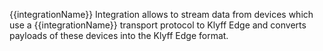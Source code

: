 {{integrationName}} Integration allows to stream data from devices which use a {{integrationName}} transport protocol to Klyff Edge and converts payloads of these devices into the Klyff Edge format.